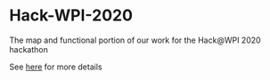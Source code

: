 # Hack-WPI-2020
The map and functional portion of our work for the Hack@WPI 2020 hackathon

See [here](https://devpost.com/software/spot-dj7mlo) for more details
